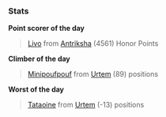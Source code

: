 

### Stats

**Point scorer of the day**
>[Livo](/#/character/Antriksha/503001) from [Antriksha](/#/ranking/Antriksha)  (4561) Honor Points


**Climber of the day**
>[Minipoufpouf](/#/character/Urtem/1778625) from [Urtem](/#/ranking/Urtem)  (89) positions


**Worst of the day**
>[Tataoine](/#/character/Urtem/1570680) from [Urtem](/#/ranking/Urtem)  (-13) positions


